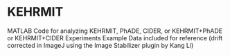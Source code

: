 # KEHRMIT
MATLAB Code for analyzing KEHRMIT, PhADE, CIDER, or KEHRMIT+PhADE or KEHRMIT+CIDER Experiments
Example Data included for reference (drift corrected in ImageJ using the Image Stabilizer plugin by Kang Li) 

